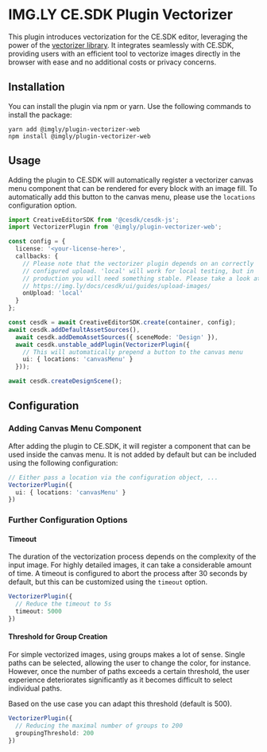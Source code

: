 # IMG.LY CE.SDK Plugin Vectorizer

This plugin introduces vectorization for the CE.SDK editor, leveraging the power of the [vectorizer library](https://github.com/imgly/vectorizer). It integrates seamlessly with CE.SDK, providing users with an efficient tool to vectorize images directly in the browser with ease and no additional costs or privacy concerns.

## Installation

You can install the plugin via npm or yarn. Use the following commands to install the package:

```
yarn add @imgly/plugin-vectorizer-web
npm install @imgly/plugin-vectorizer-web
```

## Usage

Adding the plugin to CE.SDK will automatically register a vectorizer
canvas menu component that can be rendered for every block with an image fill.
To automatically add this button to the canvas menu, please use the `locations`
configuration option.

```typescript
import CreativeEditorSDK from '@cesdk/cesdk-js';
import VectorizerPlugin from '@imgly/plugin-vectorizer-web';

const config = {
  license: '<your-license-here>',
  callbacks: {
    // Please note that the vectorizer plugin depends on an correctly
    // configured upload. 'local' will work for local testing, but in
    // production you will need something stable. Please take a look at:
    // https://img.ly/docs/cesdk/ui/guides/upload-images/
    onUpload: 'local'
  }
};

const cesdk = await CreativeEditorSDK.create(container, config);
await cesdk.addDefaultAssetSources(),
  await cesdk.addDemoAssetSources({ sceneMode: 'Design' }),
  await cesdk.unstable_addPlugin(VectorizerPlugin({
    // This will automatically prepend a button to the canvas menu
    ui: { locations: 'canvasMenu' }
  }));

await cesdk.createDesignScene();
```

## Configuration

### Adding Canvas Menu Component

After adding the plugin to CE.SDK, it will register a component that can be
used inside the canvas menu. It is not added by default but can be included
using the following configuration:

```typescript
// Either pass a location via the configuration object, ...
VectorizerPlugin({
  ui: { locations: 'canvasMenu' }
})
```

### Further Configuration Options

#### Timeout

The duration of the vectorization process depends on the complexity of the input image. For highly detailed images, it can take a considerable amount of time. A timeout is configured to abort the process after 30 seconds by default, but this can be customized using the `timeout` option.

```typescript
VectorizerPlugin({
  // Reduce the timeout to 5s
  timeout: 5000
})
```

#### Threshold for Group Creation

For simple vectorized images, using groups makes a lot of sense. Single paths can be selected, allowing the user to change the color, for instance. However, once the number of paths exceeds a certain threshold, the user experience deteriorates significantly as it becomes difficult to select individual paths.

Based on the use case you can adapt this threshold (default is 500).

```typescript
VectorizerPlugin({
  // Reducing the maximal number of groups to 200
  groupingThreshold: 200
})
```
